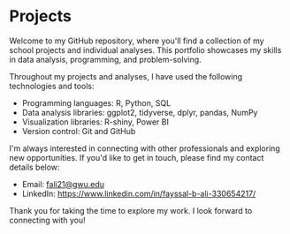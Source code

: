 # Projects

Welcome to my GitHub repository, where you'll find a collection of my school projects and individual analyses. This portfolio showcases my skills in data analysis, programming, and problem-solving.

Throughout my projects and analyses, I have used the following technologies and tools:

- Programming languages: R, Python, SQL
- Data analysis libraries: ggplot2, tidyverse, dplyr, pandas, NumPy
- Visualization libraries: R-shiny, Power BI
- Version control: Git and GitHub



I'm always interested in connecting with other professionals and exploring new opportunities. If you'd like to get in touch, please find my contact details below:

- Email: fali21@gwu.edu
- LinkedIn: https://www.linkedin.com/in/fayssal-b-ali-330654217/

Thank you for taking the time to explore my work. I look forward to connecting with you!
